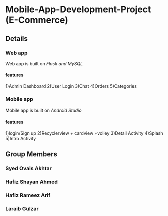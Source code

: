 # Mobile-App-Development-Project (E-Commerce)

## **Details**
### **Web app**
Web app is built on _Flask and MySQL_
#### features
1)Admin Dashboard
2)User Login
3)Chat
4)Orders
5)Categories

### **Mobile app**
Mobile app is built on _Android Studio_
#### features
1)login/Sign up
2)Recyclerview + cardview +volley
3)Detail Activity
4)Splash
5)Intro Activity

## Group Members

### Syed Ovais Akhtar
### Hafiz Shayan Ahmed
### Hafiz Rameez Arif
### Laraib Gulzar
